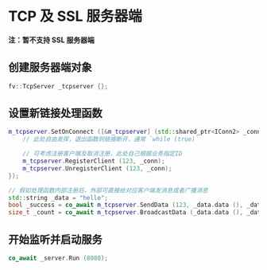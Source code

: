 # TCP 及 SSL 服务器端

**注：暂不支持 SSL 服务器端**

## 创建服务器端对象

```cpp
fv::TcpServer _tcpserver {};
```

## 设置新链接处理函数

```cpp
m_tcpserver.SetOnConnect ([&m_tcpserver] (std::shared_ptr<IConn2> _conn) -> Task<void> {
	// 此处自由发挥，退出函数则链接断开，通常 `while (true)`

	// 可考虑注册客户端及取消注册，此处自己根据业务指定ID
	m_tcpserver.RegisterClient (123, _conn);
	m_tcpserver.UnregisterClient (123, _conn);
});

// 假如处理函数内部注册后，外部可直接给对应客户端发消息或者广播消息
std::string _data = "hello";
bool _success = co_await m_tcpserver.SendData (123, _data.data (), _data.size ());
size_t _count = co_await m_tcpserver.BroadcastData (_data.data (), _data.size ());
```

## 开始监听并启动服务

```cpp
co_await _server.Run (8080);
```

